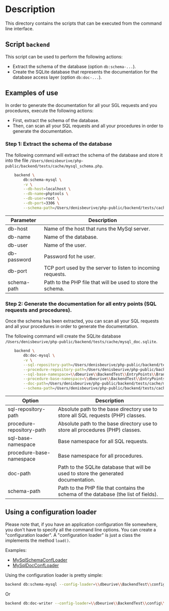 # Description

This directory contains the scripts that can be executed from the command line interface.

## Script `backend`

This script can be used to perform the following actions:

   * Extract the schema of the database (option `db:schema-...`).
   * Create the SQLite database that represents the documentation for the database access layer (option `db:doc-...`).

## Examples of use

In order to generate the documentation for all your SGL requests and you procedures, execute the following actions:

* First, extract the schema of the database.
* Then, can scan all your SQL requests and all your procedures in order to generate the documentation.

### Step 1: Extract the schema of the database

The following command will extract the schema of the database and store it into the file `/Users/denisbeurive/php-public/backend/tests/cache/mysql_schema.php`.

```sh
    backend \
        db:schema-mysql \
        -v \
        --db-host=localhost \
        --db-name=phptools \
        --db-user=root \
        --db-port=3306 \
        --schema-path=/Users/denisbeurive/php-public/backend/tests/cache/mysql_schema.php
```

| Parameter                 | Description                                                    |
|---------------------------|----------------------------------------------------------------|
| db-host                   | Name of the host that runs the MySql server.                   |
| db-name                   | Name of the database.                                          |
| db-user                   | Name of the user.                                              |
| db-password               | Password fot he user.                                          |
| db-port                   | TCP port used by the server to listen to incoming requests.    |
| schema-path               | Path to the PHP file that will be used to store the schema.    |

### Step 2: Generate the documentation for all entry points (SQL requests and procedures).

Once the schema has been extracted, you can scan all your SQL requests and all your procedures in order to generate the documentation.

The following command will create the SQLite database `/Users/denisbeurive/php-public/backend/tests/cache/mysql_doc.sqlite`.

```sh
    backend \
        db:doc-mysql \
        -v \
        --sql-repository-path=/Users/denisbeurive/php-public/backend/tests/EntryPoints/Brands/MySql/Sqls \
        --procedure-repository-path=/Users/denisbeurive/php-public/backend/tests/EntryPoints/Brands/MySql/Procedures \
        --sql-base-namespace=\\dbeurive\\BackendTest\\EntryPoints\\Brands\\MySql\\Sqls \
        --procedure-base-namespace=\\dbeurive\\BackendTest\\EntryPoints\\Brands\\MySql\\Procedures \
        --doc-path=/Users/denisbeurive/php-public/backend/tests/cache/mysql_doc.sqlite \
        --schema-path=/Users/denisbeurive/php-public/backend/tests/cache/mysql_schema.php
```

| Option                    | Description                                                                                   |
|---------------------------|-----------------------------------------------------------------------------------------------|
| sql-repository-path       | Absolute path to the base directory use to store all SQL requests (PHP) classes.              |
| procedure-repository-path | Absolute path to the base directory use to store all procedures (PHP) classes.                |
| sql-base-namespace        | Base namespace for all SQL requests.                                                          |
| procedure-base-namespace  | Base namespace for all procedures.                                                            |
| doc-path                  | Path to the SQLite database that will be used to store the generated documentation.           |
| schema-path               | Path to the PHP file that contains the schema of the database (the list of fields).           |

## Using a configuration loader

Please note that, if you have an application configuration file somewhere, you don't have to specify all the command line options.
You can create a "configuration loader".
A "configuration loader" is just a class the implements the method `load()`.

Examples:

* [MySqlSchemaConfLoader](https://github.com/dbeurive/backend/blob/master/tests/config/MySqlSchemaConfLoader.php) 
* [MySqlDocConfLoader](https://github.com/dbeurive/backend/blob/master/tests/config/MySqlDocConfLoader.php)

Using the configuration loader is pretty simple:

```sh
backend db:schema-mysql --config-loader=\\dbeurive\\BackendTest\\config\\MySqlSchemaConfLoader
```

Or

```sh
backend db:doc-writer --config-loader=\\dbeurive\\BackendTest\\config\\MySqlDocConfLoader
```



